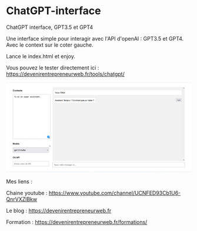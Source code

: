 # ChatGPT-interface
ChatGPT interface, GPT3.5 et GPT4


Une interface simple pour interagir avec l'API d'openAI : GPT3.5 et GPT4. Avec le context sur le coter gauche.

Lance le index.html et enjoy.

Vous pouvez le tester directement ici : https://devenirentrepreneurweb.fr/tools/chatgpt/

![Screenshot](screenshot.jpg)

Mes liens :

Chaine youtube : https://www.youtube.com/channel/UCNFED93Cb1U6-QnrVXZlBkw

Le blog : https://devenirentrepreneurweb.fr

Formation : https://devenirentrepreneurweb.fr/formations/
